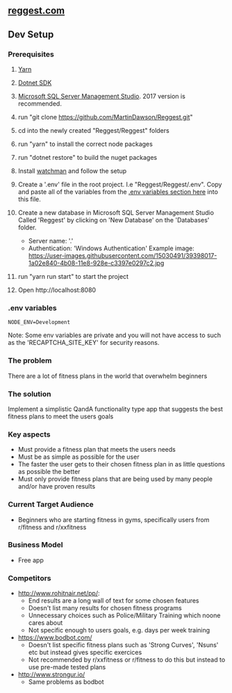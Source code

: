 ## [reggest.com](https://www.reggest.com)

## Dev Setup
### Prerequisites
1. [Yarn](https://yarnpkg.com/lang/en/docs/install/#windows-stable)
2. [Dotnet SDK](https://www.microsoft.com/net/learn/get-started/windows)
3. [Microsoft SQL Server Management Studio](https://docs.microsoft.com/en-us/sql/ssms/download-sql-server-management-studio-ssms?view=sql-server-2017). 2017 version is recommended.

1. run "git clone https://github.com/MartinDawson/Reggest.git"
2. cd into the newly created "Reggest/Reggest" folders
3. run "yarn" to install the correct node packages
4. run "dotnet restore" to build the nuget packages
5. Install [watchman](https://facebook.github.io/watchman/docs/install.html) and follow the setup
6. Create a '.env' file in the root project. I.e "Reggest/Reggest/.env". Copy and paste all of the variables from the [.env variables section here](https://github.com/MartinDawson/Reggest/blob/master/README.md#env-variables) into this file.
7. Create a new database in Microsoft SQL Server Management Studio Called 'Reggest' by clicking on 'New Database' on the 'Databases' folder.
    - Server name: '.'
    - Authentication: 'Windows Authentication'
Example image: https://user-images.githubusercontent.com/15030491/39398017-1a02e840-4b08-11e8-928e-c3397e0297c2.jpg   
8. run "yarn run start" to start the project
9. Open http://localhost:8080

### .env variables
```
NODE_ENV=Development
```

Note: Some env variables are private and you will not have access to such as the 'RECAPTCHA_SITE_KEY' for security reasons.

### The problem
There are a lot of fitness plans in the world that overwhelm beginners

### The solution
Implement a simplistic QandA functionality type app that suggests the best fitness plans to meet the users goals

### Key aspects
- Must provide a fitness plan that meets the users needs
- Must be as simple as possible for the user
- The faster the user gets to their chosen fitness plan in as little questions as possible the better
- Must only provide fitness plans that are being used by many people and/or have proven results

### Current Target Audience
- Beginners who are starting fitness in gyms, specifically users from r/fitness and r/xxfitness

### Business Model
- Free app

### Competitors
- http://www.rohitnair.net/pp/: 
  - End results are a long wall of text for some chosen features
  - Doesn't list many results for chosen fitness programs
  - Unnecessary choices such as Police/Military Training which noone cares about
  - Not specific enough to users goals, e.g. days per week training
- https://www.bodbot.com/
  - Doesn't list specific fitness plans such as 'Strong Curves', 'Nsuns' etc but instead gives specific exercices
  - Not recommended by r/xxfitness or r/fitness to do this but instead to use pre-made tested plans
- http://www.strongur.io/
  - Same problems as bodbot
